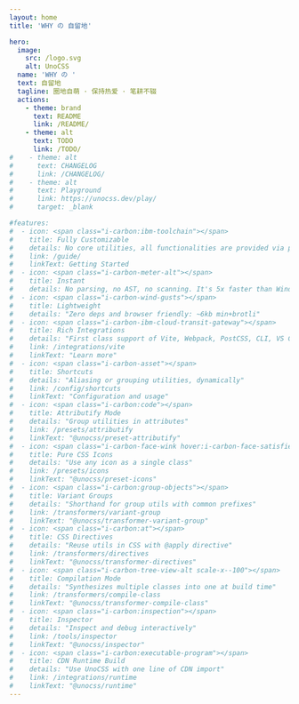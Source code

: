 ```yaml
---
layout: home
title: 'WHY の 自留地'

hero:
  image:
    src: /logo.svg
    alt: UnoCSS
  name: 'WHY の '
  text: 自留地
  tagline: 圈地自萌 · 保持热爱 · 笔耕不辍
  actions:
    - theme: brand
      text: README
      link: /README/
    - theme: alt
      text: TODO
      link: /TODO/
#    - theme: alt
#      text: CHANGELOG
#      link: /CHANGELOG/
#    - theme: alt
#      text: Playground
#      link: https://unocss.dev/play/
#      target: _blank

#features:
#  - icon: <span class="i-carbon:ibm-toolchain"></span>
#    title: Fully Customizable
#    details: No core utilities, all functionalities are provided via presets.
#    link: /guide/
#    linkText: Getting Started
#  - icon: <span class="i-carbon-meter-alt"></span>
#    title: Instant
#    details: No parsing, no AST, no scanning. It's 5x faster than Windi CSS or Tailwind CSS JIT.
#  - icon: <span class="i-carbon-wind-gusts"></span>
#    title: Lightweight
#    details: "Zero deps and browser friendly: ~6kb min+brotli"
#  - icon: <span class="i-carbon-ibm-cloud-transit-gateway"></span>
#    title: Rich Integrations
#    details: "First class support of Vite, Webpack, PostCSS, CLI, VS Code, ESLint, etc."
#    link: /integrations/vite
#    linkText: "Learn more"
#  - icon: <span class="i-carbon-asset"></span>
#    title: Shortcuts
#    details: "Aliasing or grouping utilities, dynamically"
#    link: /config/shortcuts
#    linkText: "Configuration and usage"
#  - icon: <span class="i-carbon:code"></span>
#    title: Attributify Mode
#    details: "Group utilities in attributes"
#    link: /presets/attributify
#    linkText: "@unocss/preset-attributify"
#  - icon: <span class="i-carbon-face-wink hover:i-carbon-face-satisfied"></span>
#    title: Pure CSS Icons
#    details: "Use any icon as a single class"
#    link: /presets/icons
#    linkText: "@unocss/preset-icons"
#  - icon: <span class="i-carbon:group-objects"></span>
#    title: Variant Groups
#    details: "Shorthand for group utils with common prefixes"
#    link: /transformers/variant-group
#    linkText: "@unocss/transformer-variant-group"
#  - icon: <span class="i-carbon:at"></span>
#    title: CSS Directives
#    details: "Reuse utils in CSS with @apply directive"
#    link: /transformers/directives
#    linkText: "@unocss/transformer-directives"
#  - icon: <span class="i-carbon-tree-view-alt scale-x--100"></span>
#    title: Compilation Mode
#    details: "Synthesizes multiple classes into one at build time"
#    link: /transformers/compile-class
#    linkText: "@unocss/transformer-compile-class"
#  - icon: <span class="i-carbon:inspection"></span>
#    title: Inspector
#    details: "Inspect and debug interactively"
#    link: /tools/inspector
#    linkText: "@unocss/inspector"
#  - icon: <span class="i-carbon:executable-program"></span>
#    title: CDN Runtime Build
#    details: "Use UnoCSS with one line of CDN import"
#    link: /integrations/runtime
#    linkText: "@unocss/runtime"
---
```

